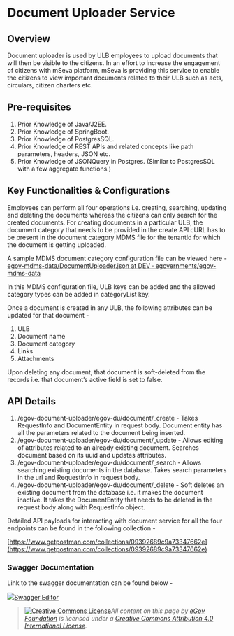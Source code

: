 # Document Uploader Service

## Overview <a href="#overview" id="overview"></a>

Document uploader is used by ULB employees to upload documents that will then be visible to the citizens. In an effort to increase the engagement of citizens with mSeva platform, mSeva is providing this service to enable the citizens to view important documents related to their ULB such as acts, circulars, citizen charters etc.

## Pre-requisites <a href="#pre-requisites" id="pre-requisites"></a>

1. Prior Knowledge of Java/J2EE.
2. Prior Knowledge of SpringBoot.
3. Prior Knowledge of PostgresSQL.
4. Prior Knowledge of REST APIs and related concepts like path parameters, headers, JSON etc.
5. Prior Knowledge of JSONQuery in Postgres. (Similar to PostgresSQL with a few aggregate functions.)

## Key Functionalities & Configurations <a href="#key-functionalities-and-configurations" id="key-functionalities-and-configurations"></a>

Employees can perform all four operations i.e. creating, searching, updating and deleting the documents whereas the citizens can only search for the created documents. For creating documents in a particular ULB, the document category that needs to be provided in the create API cURL has to be present in the document category MDMS file for the tenantId for which the document is getting uploaded.&#x20;

A sample MDMS document category configuration file can be viewed here - [<img src="https://github.com/fluidicon.png" alt="" data-size="line">egov-mdms-data/DocumentUploader.json at DEV · egovernments/egov-mdms-data](https://github.com/egovernments/egov-mdms-data/blob/DEV/data/pb/DocumentUploader/DocumentUploader.json)

In this MDMS configuration file, ULB keys can be added and the allowed category types can be added in categoryList key.

Once a document is created in any ULB, the following attributes can be updated for that document -&#x20;

1. ULB
2. Document name
3. Document category
4. Links
5. Attachments

Upon deleting any document, that document is soft-deleted from the records i.e. that document’s active field is set to false.

## API Details <a href="#api-details" id="api-details"></a>

1. /egov-document-uploader/egov-du/document/\_create - Takes RequestInfo and DocumentEntity in request body. Document entity has all the parameters related to the document being inserted.
2. /egov-document-uploader/egov-du/document/\_update - Allows editing of attributes related to an already existing document. Searches document based on its uuid and updates attributes.
3. /egov-document-uploader/egov-du/document/\_search - Allows searching existing documents in the database. Takes search parameters in the url and RequestInfo in request body.
4. /egov-document-uploader/egov-du/document/\_delete - Soft deletes an existing document from the database i.e. it makes the document inactive. It takes the DocumentEntity that needs to be deleted in the request body along with RequestInfo object.

Detailed API payloads for interacting with document service for all the four endpoints can be found in the following collection -

[https://www.getpostman.com/collections/09392689c9a73347662e](https://www.getpostman.com/collections/09392689c9a73347662e)

### Swagger Documentation <a href="#swagger-documentation" id="swagger-documentation"></a>

Link to the swagger documentation can be found below -

[![](https://editor.swagger.io/dist/favicon-32x32.png)Swagger Editor](https://editor.swagger.io/?url=https://raw.githubusercontent.com/egovernments/DIGIT-OSS/master/core-services/docs/egov-document-uploader-contract.yml)



> [![Creative Commons License](https://i.creativecommons.org/l/by/4.0/80x15.png)_​_](http://creativecommons.org/licenses/by/4.0/)_All content on this page by_ [_eGov Foundation_](https://egov.org.in/) _is licensed under a_ [_Creative Commons Attribution 4.0 International License_](http://creativecommons.org/licenses/by/4.0/)_._
